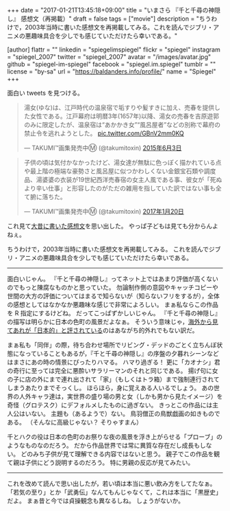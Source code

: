 +++
date = "2017-01-21T13:45:18+09:00"
title = "いまさら 『千と千尋の神隠し』 感想文（再掲載）"
draft = false
tags = ["movie"]
description = "ちうわけで，2003年当時に書いた感想文を再掲載してみる。これを読んでジブリ・アニメの悪趣味具合を少しでも感じていただけたら幸いである。"

[author]
  flattr = ""
  linkedin = "spiegelimspiegel"
  flickr = "spiegel"
  instagram = "spiegel_2007"
  twitter = "spiegel_2007"
  avatar = "/images/avatar.jpg"
  github = "spiegel-im-spiegel"
  facebook = "spiegel.im.spiegel"
  tumblr = ""
  license = "by-sa"
  url = "https://baldanders.info/profile/"
  name = "Spiegel"
+++

面白い tweets を見つける。

<blockquote class="twitter-tweet" data-lang="ja"><p lang="ja" dir="ltr">湯女(ゆな)は、江戸時代の温泉宿で垢すりや髪すきに加え、売春を提供した女性である。江戸幕府は明暦3年(1657年)以降、湯女の売春を吉原遊郭のみに限定したが、温泉宿は“あかかき女”“風呂屋者”などの別称で幕府の禁止令を逃れようとした。 <a href="http://t.co/GBnV2mm0KQ">pic.twitter.com/GBnV2mm0KQ</a></p>&mdash; TAKUMI™画集発売中Ⓜ︎ (@takumitoxin) <a href="https://twitter.com/takumitoxin/status/606060109190459392">2015年6月3日</a></blockquote>

<blockquote class="twitter-tweet" data-lang="ja"><p lang="ja" dir="ltr">子供の頃は気付かなかったけど、湯女達が無駄に色っぽく描かれている点や最上階の極端な豪勢さと風呂屋に似つかわしくない金銀宝石類や調度品、湯婆婆の衣装が19世紀西洋売春宿の女主人風である事、彼女が「死ぬより辛い仕事」と形容したのがただの雑用を指していた訳ではない事も全て腑に落ちた。</p>&mdash; TAKUMI™画集発売中Ⓜ︎ (@takumitoxin) <a href="https://twitter.com/takumitoxin/status/822423719821778944">2017年1月20日</a></blockquote>

これ見て[大昔に書いた感想文](https://baldanders.info/spiegel/log/200303.html#d06_t2)を思い出した。
やっぱ子どもは見ても分からんよねぇ。

ちうわけで，2003年当時に書いた感想文を再掲載してみる。
これを読んでジブリ・アニメの悪趣味具合を少しでも感じていただけたら幸いである。

----

面白いじゃん。
『千と千尋の神隠し』ってネット上ではあまり評価が高くないのでもっと陳腐なものかと思っていた。
勿論制作側の意図やキャッチコピーや世間の大方の評価についてはまるで知らないが（知らないフリをするが），全体の感想としてはなかなか悪趣味な感じで非常によろしい。
まぁ私ならこの作品を R 指定にするけどね。
だってこっぱずかしいじゃん。
『千と千尋の神隠し』の描写は明らかに日本の色町の風景だよなぁ。
そういう意味じゃ，[海外から見てあれが「日本的」と評されている](https://baldanders.info/spiegel/log/nikki-s/200202.html#2703)のはあながち的外れでもない訳だ。

まぁ私も「同伴」の際，待ち合わせ場所でリビング・デッドのごとく立ちんぼ状態になっていることもあるが，『千と千尋の神隠し』の序盤の夕暮れシーンなどはまさにあの時の情景にぴったりハマる。
ハマり過ぎる！ 更に「カオナシ」君の奇行に至っては完全に悪酔いサラリーマンのそれと同じである。
揚げ句に女の子に店の外にまで連れ出されて「家」（もしくはトラ箱）まで強制連行されてしまうあたりまでそっくし。
ほらほら，身に覚えある人いるでしょう。
あの世界の人外キャラ達は，実世界の盛り場の男と女（しかも男から見たイメージ）を奇怪（グロテスク）にデフォルメしたものに過ぎない。
きっとこの作品には主人公はいない。
主題も（あるようで）ない。
鳥羽僧正の鳥獣戯画の如きものである。
（そんなに高級じゃない？ そりゃすまん）

千とハクの役は日本の色町のお祭りな夜の風景を浮き上がらせる「プローブ」のようなものなのだろう。
だから作品世界では常に異質な存在だし成長もしない。
どのみち子供が見て理解できる内容ではないと思う。
親子でこの作品を観て親は子供にどう説明するのだろう。
特に男親の反応が見てみたい。

----

これを改めて読んで思い出したが，若い頃は本当に悪い飲み方をしてたなぁ。
「若気の至り」とか「武勇伝」なんてもんじゃなくて，これは本当に「黒歴史」だよ。
まぁ昔と今では貞操観念も異なるしね。
しょうがないか。

